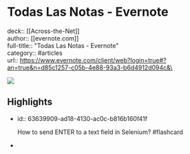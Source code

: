 # Todas Las Notas - Evernote

deck:: [[Across-the-Net]]\
author:: [[evernote.com]]\
full-title:: "Todas Las Notas - Evernote"\
category:: #articles\
url:: https://www.evernote.com/client/web?login=true#?an=true&n=d85c1257-c05b-4e88-93a3-b6d4912d094c&\

![](https://readwise-assets.s3.amazonaws.com/static/images/article0.00998d930354.png)
## Highlights
- id:: 63639909-ad18-4130-ac0c-b816b160f41f
  
  How to send ENTER to a text field in Selenium? #flashcard
-